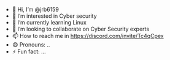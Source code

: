 - 👋 Hi, I’m @jrb6159
- 👀 I’m interested in Cyber  security 
- 🌱 I’m currently learning Linux 
- 💞️ I’m looking to collaborate on Cyber Security experts 
- 📫 How to reach me in https://discord.com/invite/Tc4qCpex
- 😄 Pronouns: ..
- ⚡ Fun fact: ...

<!---
jrb6159/jrb6159 is a ✨ special ✨ repository because its `README.md` (this file) appears on your GitHub profile.
You can click the Preview link to take a look at your changes.
--->
